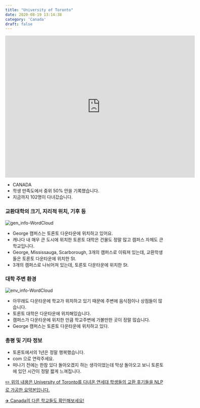 ```yaml
---
title: "University of Toronto"
date: 2020-08-19 13:14:38
category: 'Canada'
draft: false
---
```


<iframe
width="600"
height="450"
frameborder="0" style="border:0"
src="https://www.google.com/maps/embed/v1/place?key=AIzaSyC9e1AME-pVmWC4hBpFdu5S4dKzyepa3HQ&q=University+of+Toronto&center=43.6628917,-79.39565640000002&zoom=14" allowfullscreen>
</iframe>

* CANADA
* 학생 만족도에서 중위 50% 안을 기록했습니다.
* 지금까지 102명이 다녀갔습니다. 

### 교환대학의 크기, 지리적 위치, 기후 등

![gen_info-WordCloud](../univ_wordclouds_okt/gen_info/CA000015_gen_info_okt.png)

* George 캠퍼스는 토론토 다운타운에 위치하고 있어요.
* 캐나다 내 매우 큰 도시에 위치한 토론토 대학은 건물도 정말 많고 캠퍼스 자체도 큰 학교입니다.
* George, Mississauga, Scarborough, 3개의 캠퍼스로 이뤄져 있는데, 교환학생들은 토론토 다운타운에 위치한 St.
* 3개의 캠퍼스로 나뉘어져 있는데, 토론토 다운타운에 위치한 St.


### 대학 주변 환경

![env_info-WordCloud](../univ_wordclouds_okt/env_info/CA000015_env_info_okt.png)

* 아무래도 다운타운에 학교가 위치하고 있기 때문에 주변에 음식점이나 상점들이 많습니다.
* 토론토 대학은 다운타운에 위치해있습니다.
* 캠퍼스가 다운타운에 위치한 만큼 학교주변에 가볼만한 곳이 정말 많습니다.
* George 캠퍼스는 토론토 다운타운에 위치하고 있다.


### 총평 및 기타 정보 
* 토론토에서의 1년은 정말 행복했습니다.
* com 으로 연락주세요.
* 떠나기 전에는 한참 있다 돌아오겠지 하는 생각이었는데 막상 돌아오고 보니 토론토에 있던 시간이 정말 짧게 느껴집니다.


[✏️ 위의 내용은 University of Toronto를 다녀온 연세대 학생들의 교환 후기들을 NLP로 가공한 요약본입니다.](http://oia.yonsei.ac.kr/partner/expReport.asp?ucode=CA000015&bgbn=A)

[✈️ Canada의 다른 학교들도 확인해보세요!](https://yonsei-exchange.netlify.app/?category=Canada)
